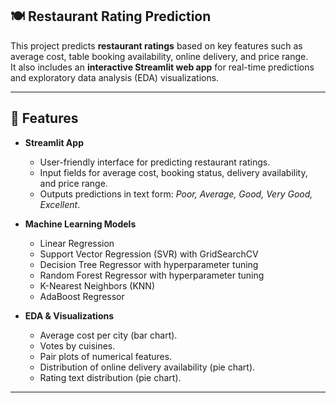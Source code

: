 ## 🍽️ Restaurant Rating Prediction

This project predicts **restaurant ratings** based on key features such as average cost, table booking availability, online delivery, and price range.  
It also includes an **interactive Streamlit web app** for real-time predictions and exploratory data analysis (EDA) visualizations.

---

## 🚀 Features
- **Streamlit App**
  - User-friendly interface for predicting restaurant ratings.
  - Input fields for average cost, booking status, delivery availability, and price range.
  - Outputs predictions in text form: *Poor, Average, Good, Very Good, Excellent*.
  
- **Machine Learning Models**
  - Linear Regression  
  - Support Vector Regression (SVR) with GridSearchCV  
  - Decision Tree Regressor with hyperparameter tuning  
  - Random Forest Regressor with hyperparameter tuning  
  - K-Nearest Neighbors (KNN)  
  - AdaBoost Regressor  

- **EDA & Visualizations**
  - Average cost per city (bar chart).  
  - Votes by cuisines.  
  - Pair plots of numerical features.  
  - Distribution of online delivery availability (pie chart).  
  - Rating text distribution (pie chart).  

---
